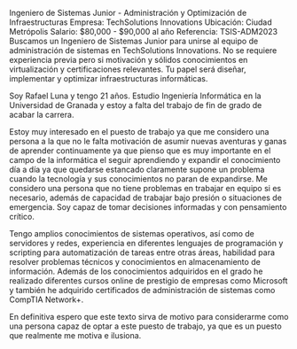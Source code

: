 Ingeniero de Sistemas Junior - Administración y Optimización de Infraestructuras
Empresa: TechSolutions Innovations
Ubicación: Ciudad Metrópolis
Salario: $80,000 - $90,000 al año
Referencia: TSIS-ADM2023
Buscamos un Ingeniero de Sistemas Junior para unirse al equipo de administración de sistemas en TechSolutions Innovations. No se requiere experiencia previa pero si motivación 
y sólidos conocimientos en virtualización y certificaciones relevantes. Tu papel será diseñar, implementar y optimizar infraestructuras informáticas.

Soy Rafael Luna y tengo 21 años. Estudio Ingeniería Informática en la Universidad de Granada y estoy a falta del trabajo de fin de grado de acabar la carrera.

Estoy muy interesado en el puesto de trabajo ya que me considero una persona a la que no le falta motivación de asumir nuevas aventuras y ganas de aprender continuamente ya que pienso que 
es muy importante en el campo de la informática el seguir aprendiendo y expandir el conocimiento día a día ya que quedarse estancado claramente supone un problema cuando la tecnología y sus conocimientos no 
paran de expandirse.
Me considero una persona que no tiene problemas en trabajar en equipo si es necesario, además de capacidad de trabajar bajo presión o situaciones de emergencia. Soy capaz de tomar decisiones informadas y 
con pensamiento crítico.

Tengo amplios conocimientos de sistemas operativos, así como de servidores y redes, experiencia en diferentes lenguajes de programación y scripting para automatización de tareas entre otras áreas,
habilidad para resolver problemas técnicos y conocimientos en almacenamiento de información.
Además de los conocimientos adquiridos en el grado he realizado diferentes cursos online de prestigio de empresas como Microsoft y también he adquirido certificados de administración de sistemas como
CompTIA Network+.

En definitiva espero que este texto sirva de motivo para considerarme como una persona capaz de optar a este puesto de trabajo, ya que es un puesto que realmente me motiva e ilusiona.
